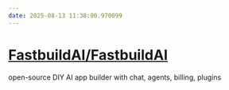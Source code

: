 ```yaml
---
date: 2025-08-13 11:38:00.970099
---
```


# [FastbuildAI/FastbuildAI](https://github.com/FastbuildAI/FastbuildAI)

open-source DIY AI app builder with chat, agents, billing, plugins